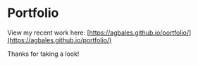 # Portfolio

View my recent work here: [https://agbales.github.io/portfolio/](https://agbales.github.io/portfolio/)

Thanks for taking a look!
